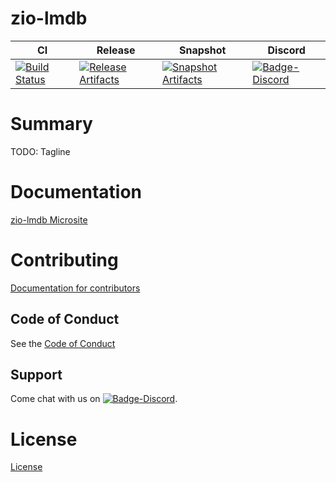 # zio-lmdb

| CI | Release | Snapshot | Discord |
| --- | --- | --- | --- |
| [![Build Status][Badge-Circle]][Link-Circle] | [![Release Artifacts][Badge-SonatypeReleases]][Link-SonatypeReleases] | [![Snapshot Artifacts][Badge-SonatypeSnapshots]][Link-SonatypeSnapshots] | [![Badge-Discord]][Link-Discord] |

# Summary
TODO: Tagline

# Documentation
[zio-lmdb Microsite](https://zio.github.io/zio-lmdb/)

# Contributing
[Documentation for contributors](https://zio.github.io/zio-lmdb/docs/about/about_contributing)

## Code of Conduct

See the [Code of Conduct](https://zio.github.io/zio-lmdb/docs/about/about_coc)

## Support

Come chat with us on [![Badge-Discord]][Link-Discord].


# License
[License](LICENSE)

[Badge-SonatypeReleases]: https://img.shields.io/nexus/r/https/oss.sonatype.org/dev.zio/zio-lmdb_2.12.svg "Sonatype Releases"
[Badge-SonatypeSnapshots]: https://img.shields.io/nexus/s/https/oss.sonatype.org/dev.zio/zio-lmdb_2.12.svg "Sonatype Snapshots"
[Badge-Discord]: https://img.shields.io/discord/629491597070827530?logo=discord "chat on discord"
[Badge-Circle]: https://circleci.com/gh/zio/zio-lmdb.svg?style=svg "circleci"
[Link-Circle]: https://circleci.com/gh/zio/zio-lmdb "circleci"
[Link-SonatypeReleases]: https://oss.sonatype.org/content/repositories/releases/dev/zio/zio-lmdb_2.12/ "Sonatype Releases"
[Link-SonatypeSnapshots]: https://oss.sonatype.org/content/repositories/snapshots/dev/zio/zio-lmdb_2.12/ "Sonatype Snapshots"
[Link-Discord]: https://discord.gg/2ccFBr4 "Discord"

